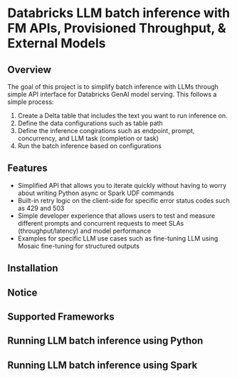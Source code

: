 # Databricks LLM batch inference with FM APIs, Provisioned Throughput, & External Models

## Overview
The goal of this project is to simplify batch inference with LLMs through simple API interface for Databricks GenAI model serving. This follows a simple process:

1. Create a Delta table that includes the text you want to run inference on.
2. Define the data configurations such as table path
3. Define the inference congirations such as endpoint, prompt, concurrency, and LLM task (completion or task)
4. Run the batch inference based on configurations

## Features
- Simplified API that allows you to iterate quickly without having to worry about writing Python async or Spark UDF commands
- Built-in retry logic on the client-side for specific error status codes such as 429 and 503
- Simple developer experience that allows users to test and measure different prompts and concurrent requests to meet SLAs (throughput/latency) and model performance
- Examples for specific LLM use cases such as fine-tuning LLM using Mosaic fine-tuning for structured outputs

## Installation

## Notice

## Supported Frameworks

## Running LLM batch inference using Python 

## Running LLM batch inference using Spark
